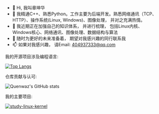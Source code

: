 - 👋 Hi, 我叫章坤华
- 👀 我精通C++、熟悉Python。工作主要为后端开发。熟悉网络通讯（TCP、HTTP）、操作系统(Linux, Windows)、图像处理， 并对之充满热情。
- 🌱 我近期正在加强自己的知识体系， 并进行梳理， 包括Linux内核、Windows核心、网络通讯、图像处理、数据结构与算法
- 💞️ 随时为更好的未来准备着， 期望对我感兴趣的同行联系我
- 📫 如果对我感兴趣， 请Email: 404937333@qq.com


我的开源项目涉及编程语言:

[![Top Langs](https://github-readme-stats.vercel.app/api/top-langs/?username=Quenwaz&layout=compact)](https://github.com/Quenwaz/study-linux-kernel)



仓库贡献与认可:

![Quenwaz's GitHub stats](https://github-readme-stats.vercel.app/api?username=Quenwaz&show_icons=true&theme=radical)



我的主要项目:

[![study-linux-kernel](https://github-readme-stats.vercel.app/api/pin/?username=Quenwaz&repo=study-linux-kernel)](https://github.com/Quenwaz/study-linux-kernel)


<!---

配置readme : https://github.com/anuraghazra/github-readme-stats

Quenwaz/Quenwaz is a ✨ special ✨ repository because its `README.md` (this file) appears on your GitHub profile.
You can click the Preview link to take a look at your changes.
--->
